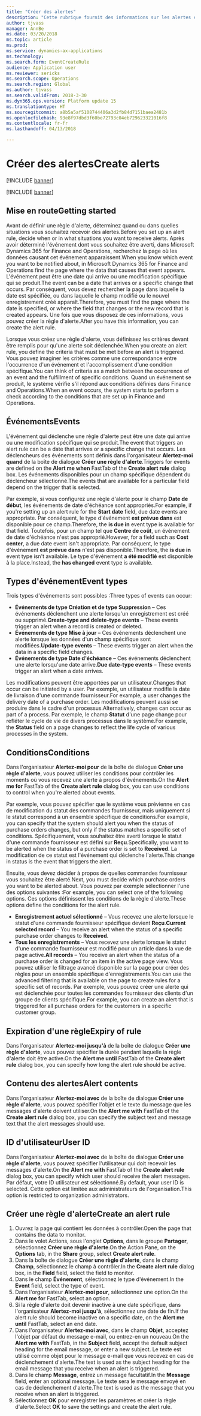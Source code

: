 ```yaml
---
title: "Créer des alertes"
description: "Cette rubrique fournit des informations sur les alertes et décrit la procédure de création d'une règle d'alerte pour être informé d'événements, par exemple une date qui arrive ou une modification spécifique qui se produit."
author: tjvass
manager: AnnBe
ms.date: 03/20/2018
ms.topic: article
ms.prod: 
ms.service: dynamics-ax-applications
ms.technology: 
ms.search.form: EventCreateRule
audience: Application user
ms.reviewer: sericks
ms.search.scope: Operations
ms.search.region: Global
ms.author: tjvass
ms.search.validFrom: 2018-3-30
ms.dyn365.ops.version: Platform update 15
ms.translationtype: HT
ms.sourcegitcommit: a8b5a5af5108744406a3d2fb84d7151baea2481b
ms.openlocfilehash: 93e8f97dbd3f60be72793c04eb729623321016f8
ms.contentlocale: fr-fr
ms.lasthandoff: 04/13/2018

---
```


# <a name="create-alerts"></a><span data-ttu-id="63dbe-103">Créer des alertes</span><span class="sxs-lookup"><span data-stu-id="63dbe-103">Create alerts</span></span>

[!INCLUDE [banner](../includes/banner.md)]

[!INCLUDE [banner](../includes/pre-release.md)]

## <a name="getting-started"></a><span data-ttu-id="63dbe-104">Mise en route</span><span class="sxs-lookup"><span data-stu-id="63dbe-104">Getting started</span></span>
<span data-ttu-id="63dbe-105">Avant de définir une règle d'alerte, déterminez quand ou dans quelles situations vous souhaitez recevoir des alertes.</span><span class="sxs-lookup"><span data-stu-id="63dbe-105">Before you set up an alert rule, decide when or in what situations you want to receive alerts.</span></span> <span data-ttu-id="63dbe-106">Après avoir déterminé l'événement dont vous souhaitez être averti, dans Microsoft Dynamics 365 for Finance and Operations, recherchez la page où les données causant cet événement apparaissent.</span><span class="sxs-lookup"><span data-stu-id="63dbe-106">When you know which event you want to be notified about, in Microsoft Dynamics 365 for Finance and Operations find the page where the data that causes that event appears.</span></span> <span data-ttu-id="63dbe-107">L'événement peut être une date qui arrive ou une modification spécifique qui se produit.</span><span class="sxs-lookup"><span data-stu-id="63dbe-107">The event can be a date that arrives or a specific change that occurs.</span></span> <span data-ttu-id="63dbe-108">Par conséquent, vous devez rechercher la page dans laquelle la date est spécifiée, ou dans laquelle le champ modifié ou le nouvel enregistrement créé apparaît.</span><span class="sxs-lookup"><span data-stu-id="63dbe-108">Therefore, you must find the page where the date is specified, or where the field that changes or the new record that is created appears.</span></span> <span data-ttu-id="63dbe-109">Une fois que vous disposez de ces informations, vous pouvez créer la règle d'alerte.</span><span class="sxs-lookup"><span data-stu-id="63dbe-109">After you have this information, you can create the alert rule.</span></span>

<span data-ttu-id="63dbe-110">Lorsque vous créez une règle d'alerte, vous définissez les critères devant être remplis pour qu'une alerte soit déclenchée.</span><span class="sxs-lookup"><span data-stu-id="63dbe-110">When you create an alert rule, you define the criteria that must be met before an alert is triggered.</span></span> <span data-ttu-id="63dbe-111">Vous pouvez imaginer les critères comme une correspondance entre l'occurrence d'un événement et l'accomplissement d'une condition spécifique.</span><span class="sxs-lookup"><span data-stu-id="63dbe-111">You can think of criteria as a match between the occurrence of an event and the fulfillment of specific conditions.</span></span> <span data-ttu-id="63dbe-112">Quand un événement se produit, le système vérifie s'il répond aux conditions définies dans Finance and Operations.</span><span class="sxs-lookup"><span data-stu-id="63dbe-112">When an event occurs, the system starts to perform a check according to the conditions that are set up in Finance and Operations.</span></span>

## <a name="events"></a><span data-ttu-id="63dbe-113">Événements</span><span class="sxs-lookup"><span data-stu-id="63dbe-113">Events</span></span>
<span data-ttu-id="63dbe-114">L'événement qui déclenche une règle d'alerte peut être une date qui arrive ou une modification spécifique qui se produit.</span><span class="sxs-lookup"><span data-stu-id="63dbe-114">The event that triggers an alert rule can be a date that arrives or a specific change that occurs.</span></span> <span data-ttu-id="63dbe-115">Les déclencheurs des événements sont définis dans l'organisateur **Alertez-moi quand** de la boîte de dialogue **Créer une règle d'alerte**.</span><span class="sxs-lookup"><span data-stu-id="63dbe-115">Triggers for events are defined on the **Alert me when** FastTab of the **Create alert rule** dialog box.</span></span> <span data-ttu-id="63dbe-116">Les événements disponibles pour un champ spécifique dépendent du déclencheur sélectionné.</span><span class="sxs-lookup"><span data-stu-id="63dbe-116">The events that are available for a particular field depend on the trigger that is selected.</span></span>

<span data-ttu-id="63dbe-117">Par exemple, si vous configurez une règle d'alerte pour le champ **Date de début**, les événements de date d'échéance sont appropriés.</span><span class="sxs-lookup"><span data-stu-id="63dbe-117">For example, if you're setting up an alert rule for the **Start date** field, due date events are appropriate.</span></span> <span data-ttu-id="63dbe-118">Par conséquent, le type d'événement **est prévue dans** est disponible pour ce champ.</span><span class="sxs-lookup"><span data-stu-id="63dbe-118">Therefore, the **is due in** event type is available for that field.</span></span> <span data-ttu-id="63dbe-119">Toutefois, pour un champ tel que **Centre de coût**, un événement de date d'échéance n'est pas approprié.</span><span class="sxs-lookup"><span data-stu-id="63dbe-119">However, for a field such as **Cost center**, a due date event isn't appropriate.</span></span> <span data-ttu-id="63dbe-120">Par conséquent, le type d'événement **est prévue dans** n'est pas disponible.</span><span class="sxs-lookup"><span data-stu-id="63dbe-120">Therefore, the **is due in** event type isn't available.</span></span> <span data-ttu-id="63dbe-121">Le type d'événement **a été modifié** est disponible à la place.</span><span class="sxs-lookup"><span data-stu-id="63dbe-121">Instead, the **has changed** event type is available.</span></span>

## <a name="event-types"></a><span data-ttu-id="63dbe-122">Types d'événement</span><span class="sxs-lookup"><span data-stu-id="63dbe-122">Event types</span></span>
<span data-ttu-id="63dbe-123">Trois types d'événements sont possibles :</span><span class="sxs-lookup"><span data-stu-id="63dbe-123">Three types of events can occur:</span></span>

- <span data-ttu-id="63dbe-124">**Événements de type Création et de type Suppression** – Ces événements déclenchent une alerte lorsqu'un enregistrement est créé ou supprimé.</span><span class="sxs-lookup"><span data-stu-id="63dbe-124">**Create-type and delete-type events** – These events trigger an alert when a record is created or deleted.</span></span>
- <span data-ttu-id="63dbe-125">**Événements de type Mise à jour** – Ces événements déclenchent une alerte lorsque les données d'un champ spécifique sont modifiées.</span><span class="sxs-lookup"><span data-stu-id="63dbe-125">**Update-type events** – These events trigger an alert when the data in a specific field changes.</span></span>
- <span data-ttu-id="63dbe-126">**Événements de type Date d'échéance** – Ces événements déclenchent une alerte lorsqu'une date arrive.</span><span class="sxs-lookup"><span data-stu-id="63dbe-126">**Due date-type events** – These events trigger an alert when a date arrives.</span></span>
    
<span data-ttu-id="63dbe-127">Les modifications peuvent être apportées par un utilisateur.</span><span class="sxs-lookup"><span data-stu-id="63dbe-127">Changes that occur can be initiated by a user.</span></span> <span data-ttu-id="63dbe-128">Par exemple, un utilisateur modifie la date de livraison d'une commande fournisseur.</span><span class="sxs-lookup"><span data-stu-id="63dbe-128">For example, a user changes the delivery date of a purchase order.</span></span> <span data-ttu-id="63dbe-129">Les modifications peuvent aussi se produire dans le cadre d'un processus.</span><span class="sxs-lookup"><span data-stu-id="63dbe-129">Alternatively, changes can occur as part of a process.</span></span> <span data-ttu-id="63dbe-130">Par exemple, le champ **Statut** d'une page change pour refléter le cycle de vie de divers processus dans le système.</span><span class="sxs-lookup"><span data-stu-id="63dbe-130">For example, the **Status** field on a page changes to reflect the life cycle of various processes in the system.</span></span>

## <a name="conditions"></a><span data-ttu-id="63dbe-131">Conditions</span><span class="sxs-lookup"><span data-stu-id="63dbe-131">Conditions</span></span>
<span data-ttu-id="63dbe-132">Dans l'organisateur **Alertez-moi pour** de la boîte de dialogue **Créer une règle d'alerte**, vous pouvez utiliser les conditions pour contrôler les moments où vous recevez une alerte à propos d'événements.</span><span class="sxs-lookup"><span data-stu-id="63dbe-132">On the **Alert me for** FastTab of the **Create alert rule** dialog box, you can use conditions to control when you're alerted about events.</span></span>

<span data-ttu-id="63dbe-133">Par exemple, vous pouvez spécifier que le système vous prévienne en cas de modification du statut des commandes fournisseur, mais uniquement si le statut correspond à un ensemble spécifique de conditions.</span><span class="sxs-lookup"><span data-stu-id="63dbe-133">For example, you can specify that the system should alert you when the status of purchase orders changes, but only if the status matches a specific set of conditions.</span></span> <span data-ttu-id="63dbe-134">Spécifiquement, vous souhaitez être averti lorsque le statut d'une commande fournisseur est défini sur **Reçu**.</span><span class="sxs-lookup"><span data-stu-id="63dbe-134">Specifically, you want to be alerted when the status of a purchase order is set to **Received**.</span></span> <span data-ttu-id="63dbe-135">La modification de ce statut est l'événement qui déclenche l'alerte.</span><span class="sxs-lookup"><span data-stu-id="63dbe-135">This change in status is the event that triggers the alert.</span></span>

<span data-ttu-id="63dbe-136">Ensuite, vous devez décider à propos de quelles commandes fournisseur vous souhaitez être alerté.</span><span class="sxs-lookup"><span data-stu-id="63dbe-136">Next, you must decide which purchase orders you want to be alerted about.</span></span> <span data-ttu-id="63dbe-137">Vous pouvez par exemple sélectionner l'une des options suivantes :</span><span class="sxs-lookup"><span data-stu-id="63dbe-137">For example, you can select one of the following options.</span></span> <span data-ttu-id="63dbe-138">Ces options définissent les conditions de la règle d'alerte.</span><span class="sxs-lookup"><span data-stu-id="63dbe-138">These options define the conditions for the alert rule.</span></span>

- <span data-ttu-id="63dbe-139">**Enregistrement actuel sélectionné** – Vous recevez une alerte lorsque le statut d'une commande fournisseur spécifique devient **Reçu**.</span><span class="sxs-lookup"><span data-stu-id="63dbe-139">**Current selected record** – You receive an alert when the status of a specific purchase order changes to **Received**.</span></span>
- <span data-ttu-id="63dbe-140">**Tous les enregistrements** – Vous recevez une alerte lorsque le statut d'une commande fournisseur est modifié pour un article dans la vue de page active.</span><span class="sxs-lookup"><span data-stu-id="63dbe-140">**All records** – You receive an alert when the status of a purchase order is changed for an item in the active page view.</span></span> <span data-ttu-id="63dbe-141">Vous pouvez utiliser le filtrage avancé disponible sur la page pour créer des règles pour un ensemble spécifique d'enregistrements.</span><span class="sxs-lookup"><span data-stu-id="63dbe-141">You can use the advanced filtering that is available on the page to create rules for a specific set of records.</span></span> <span data-ttu-id="63dbe-142">Par exemple, vous pouvez créer une alerte qui est déclenchée pour toutes les commandes fournisseur des clients d'un groupe de clients spécifique.</span><span class="sxs-lookup"><span data-stu-id="63dbe-142">For example, you can create an alert that is triggered for all purchase orders for the customers in a specific customer group.</span></span>
    
## <a name="expiry-of-rule"></a><span data-ttu-id="63dbe-143">Expiration d'une règle</span><span class="sxs-lookup"><span data-stu-id="63dbe-143">Expiry of rule</span></span>
<span data-ttu-id="63dbe-144">Dans l'organisateur **Alertez-moi jusqu'à** de la boîte de dialogue **Créer une règle d'alerte**, vous pouvez spécifier la durée pendant laquelle la règle d'alerte doit être active.</span><span class="sxs-lookup"><span data-stu-id="63dbe-144">On the **Alert me until** FastTab of the **Create alert rule** dialog box, you can specify how long the alert rule should be active.</span></span>

## <a name="alert-contents"></a><span data-ttu-id="63dbe-145">Contenu des alertes</span><span class="sxs-lookup"><span data-stu-id="63dbe-145">Alert contents</span></span>
<span data-ttu-id="63dbe-146">Dans l'organisateur **Alertez-moi avec** de la boîte de dialogue **Créer une règle d'alerte**, vous pouvez spécifier l'objet et le texte du message que les messages d'alerte doivent utiliser.</span><span class="sxs-lookup"><span data-stu-id="63dbe-146">On the **Alert me with** FastTab of the **Create alert rule** dialog box, you can specify the subject text and message text that the alert messages should use.</span></span>

## <a name="user-id"></a><span data-ttu-id="63dbe-147">ID d'utilisateur</span><span class="sxs-lookup"><span data-stu-id="63dbe-147">User ID</span></span>
<span data-ttu-id="63dbe-148">Dans l'organisateur **Alertez-moi avec** de la boîte de dialogue **Créer une règle d'alerte**, vous pouvez spécifier l'utilisateur qui doit recevoir les messages d'alerte.</span><span class="sxs-lookup"><span data-stu-id="63dbe-148">On the **Alert me with** FastTab of the **Create alert rule** dialog box, you can specify which user should receive the alert messages.</span></span> <span data-ttu-id="63dbe-149">Par défaut, votre ID utilisateur est sélectionné.</span><span class="sxs-lookup"><span data-stu-id="63dbe-149">By default, your user ID is selected.</span></span> <span data-ttu-id="63dbe-150">Cette option est limitée aux administrateurs de l'organisation.</span><span class="sxs-lookup"><span data-stu-id="63dbe-150">This option is restricted to organization administrators.</span></span>

## <a name="create-an-alert-rule"></a><span data-ttu-id="63dbe-151">Créer une règle d'alerte</span><span class="sxs-lookup"><span data-stu-id="63dbe-151">Create an alert rule</span></span>
1. <span data-ttu-id="63dbe-152">Ouvrez la page qui contient les données à contrôler.</span><span class="sxs-lookup"><span data-stu-id="63dbe-152">Open the page that contains the data to monitor.</span></span>
2. <span data-ttu-id="63dbe-153">Dans le volet Actions, sous l'onglet **Options**, dans le groupe **Partager**, sélectionnez **Créer une règle d'alerte**.</span><span class="sxs-lookup"><span data-stu-id="63dbe-153">On the Action Pane, on the **Options** tab, in the **Share** group, select **Create alert rule**.</span></span>
3. <span data-ttu-id="63dbe-154">Dans la boîte de dialogue **Créer une règle d'alerte**, dans le champ **Champ**, sélectionnez le champ à contrôler.</span><span class="sxs-lookup"><span data-stu-id="63dbe-154">In the **Create alert rule** dialog box, in the **Field** field, select the field to monitor.</span></span>
4. <span data-ttu-id="63dbe-155">Dans le champ **Événement**, sélectionnez le type d'événement.</span><span class="sxs-lookup"><span data-stu-id="63dbe-155">In the **Event** field, select the type of event.</span></span>
5. <span data-ttu-id="63dbe-156">Dans l'organisateur **Alertez-moi pour**, sélectionnez une option.</span><span class="sxs-lookup"><span data-stu-id="63dbe-156">On the **Alert me for** FastTab, select an option.</span></span>
6. <span data-ttu-id="63dbe-157">Si la règle d'alerte doit devenir inactive à une date spécifique, dans l'organisateur **Alertez-moi jusqu'à**, sélectionnez une date de fin.</span><span class="sxs-lookup"><span data-stu-id="63dbe-157">If the alert rule should become inactive on a specific date, on the **Alert me until** FastTab, select an end date.</span></span>
7. <span data-ttu-id="63dbe-158">Dans l'organisateur **Alertez-moi avec**, dans le champ **Objet**, acceptez l'objet par défaut du message e-mail, ou entrez-en un nouveau.</span><span class="sxs-lookup"><span data-stu-id="63dbe-158">On the **Alert me with** FastTab, in the **Subject** field, accept the default subject heading for the email message, or enter a new subject.</span></span> <span data-ttu-id="63dbe-159">Le texte est utilisé comme objet pour le message e-mail que vous recevez en cas de déclenchement d'alerte.</span><span class="sxs-lookup"><span data-stu-id="63dbe-159">The text is used as the subject heading for the email message that you receive when an alert is triggered.</span></span>
8. <span data-ttu-id="63dbe-160">Dans le champ **Message**, entrez un message facultatif.</span><span class="sxs-lookup"><span data-stu-id="63dbe-160">In the **Message** field, enter an optional message.</span></span> <span data-ttu-id="63dbe-161">Le texte sera le message envoyé en cas de déclenchement d'alerte.</span><span class="sxs-lookup"><span data-stu-id="63dbe-161">The text is used as the message that you receive when an alert is triggered.</span></span>
9. <span data-ttu-id="63dbe-162">Sélectionnez **OK** pour enregistrer les paramètres et créer la règle d'alerte.</span><span class="sxs-lookup"><span data-stu-id="63dbe-162">Select **OK** to save the settings and create the alert rule.</span></span>

